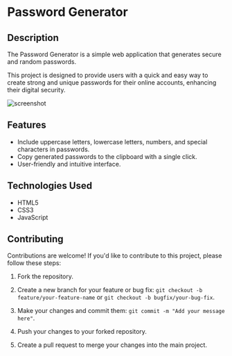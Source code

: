 # Password Generator

## Description

The Password Generator is a simple web application that generates secure and random passwords. 

This project is designed to provide users with a quick and easy way to create strong and unique passwords for their online accounts, enhancing their digital security.

![screenshot](https://github.com/Razen04/Password_Generator/assets/73794553/04709427-1377-47d0-b706-ebddc57b776d)


## Features

- Include uppercase letters, lowercase letters, numbers, and special characters in passwords.
- Copy generated passwords to the clipboard with a single click.
- User-friendly and intuitive interface.

## Technologies Used

- HTML5
- CSS3
- JavaScript

## Contributing

Contributions are welcome! If you'd like to contribute to this project, please follow these steps:

1. Fork the repository.

2. Create a new branch for your feature or bug fix: `git checkout -b feature/your-feature-name` or `git checkout -b bugfix/your-bug-fix`.

3. Make your changes and commit them: `git commit -m "Add your message here"`.

4. Push your changes to your forked repository.

5. Create a pull request to merge your changes into the main project.




